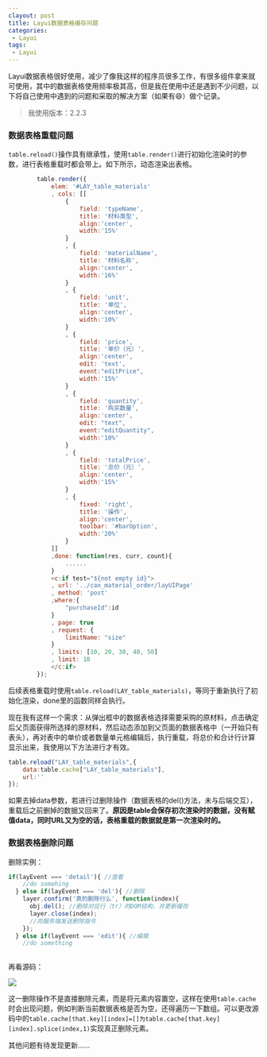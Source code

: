 ```yaml
---
clayout: post
title: Layui数据表格缓存问题
categories:
 - Layui
tags:
 - Layui
---
```


Layui数据表格很好使用，减少了像我这样的程序员很多工作，有很多组件拿来就可使用，其中的数据表格使用频率极其高，但是我在使用中还是遇到不少问题，以下将自己使用中遇到的问题和采取的解决方案（如果有😄）做个记录。

> 我使用版本：2.2.3

<!-- more -->

### 数据表格重载问题

`table.reload()`操作具有继承性，使用`table.render()`进行初始化渲染时的参数，进行表格重载时都会带上。如下所示，动态渲染出表格。

```javascript
        table.render({
            elem: '#LAY_table_materials'
            , cols: [[
                {
                    field: 'typeName',
                    title: '材料类型',
                    align:'center',
                    width:'15%'
                }
                , {
                    field: 'materialName',
                    title: '材料名称',
                    align:'center',
                    width:'16%'
                }
                , {
                    field: 'unit',
                    title: '单位',
                    align:'center',
                    width:'10%'
                }
                , {
                    field: 'price',
                    title: '单价（元）',
                    align:'center',
                    edit: 'text',
                    event:"editPrice",
                    width:'15%'
                }
                , {
                    field: 'quantity',
                    title: '购买数量',
                    align:'center',
                    edit: "text",
                    event:"editQuantity",
                    width:'10%'
                }
                , {
                    field: 'totalPrice',
                    title: '总价（元）',
                    align:'center',
                    width:'15%'
                }
                , {
                    fixed: 'right',
                    title: '操作',
                    align:'center',
                    toolbar: '#barOption',
                    width:'20%'
                }
            ]]
            ,done: function(res, curr, count){
                ......
            }
            <c:if test="${not empty id}">
            , url: '../can_material_order/layUIPage'
            , method: 'post'
            ,where:{
                "purchaseId":id
            }
            , page: true
            , request: {
                limitName: "size"
            }
            , limits: [10, 20, 30, 40, 50]
            , limit: 10
            </c:if>
        });
```

后续表格重载时使用`table.reload(LAY_table_materials)`，等同于重新执行了初始化渲染，done里的函数同样会执行。

现在我有这样一个需求：从弹出框中的数据表格选择需要采购的原材料，点击确定后父页面获得所选择的原材料，然后动态添加到父页面的数据表格中（一开始只有表头），再对表中的单价或者数量单元格编辑后，执行重载，将总价和合计行计算显示出来，我使用以下方法进行才有效。

```javascript
table.reload("LAY_table_materials",{
	data:table.cache["LAY_table_materials"],
	url:''
});
```

如果去掉data参数，若进行过删除操作（数据表格的del()方法，未与后端交互），重载后之前删掉的数据又回来了。**原因是table会保存初次渲染时的数据，没有赋值data，同时URL又为空的话，表格重载的数据就是第一次渲染时的。**

### 数据表格删除问题

删除实例：

```javascript
if(layEvent === 'detail'){ //查看
    //do somehing
  } else if(layEvent === 'del'){ //删除
    layer.confirm('真的删除行么', function(index){
      obj.del(); //删除对应行（tr）的DOM结构，并更新缓存
      layer.close(index);
      //向服务端发送删除指令
    });
  } else if(layEvent === 'edit'){ //编辑
    //do something
    
```

再看源码：

![](http://jianger-upic.test.upcdn.net/uPic/%E6%88%AA%E5%B1%8F2020-09-24%20%E4%B8%8B%E5%8D%888.07.37.png)

这一删除操作不是直接删除元素，而是将元素内容置空，这样在使用`table.cache`时会出现问题，例如判断当前数据表格是否为空，还得遍历一下数组。可以更改源码中的`table.cache[that.key][index]=[]为table.cache[that.key][index].splice(index,1)`实现真正删除元素。

其他问题有待发现更新......



